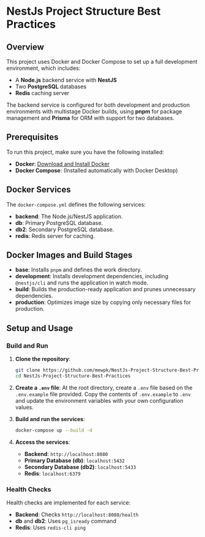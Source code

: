 # NestJs Project Structure Best Practices

## Overview

This project uses Docker and Docker Compose to set up a full development environment, which includes:

- A **Node.js** backend service with **NestJS**
- Two **PostgreSQL** databases
- **Redis** caching server

The backend service is configured for both development and production environments with multistage Docker builds, using **pnpm** for package management and **Prisma** for ORM with support for two databases.

## Prerequisites

To run this project, make sure you have the following installed:

- **Docker**: [Download and Install Docker](https://docs.docker.com/get-docker/)
- **Docker Compose**: (Installed automatically with Docker Desktop)

## Docker Services

The `docker-compose.yml` defines the following services:

- **backend**: The Node.js/NestJS application.
- **db**: Primary PostgreSQL database.
- **db2**: Secondary PostgreSQL database.
- **redis**: Redis server for caching.

## Docker Images and Build Stages

- **base**: Installs `pnpm` and defines the work directory.
- **development**: Installs development dependencies, including `@nestjs/cli` and runs the application in watch mode.
- **build**: Builds the production-ready application and prunes unnecessary dependencies.
- **production**: Optimizes image size by copying only necessary files for production.

## Setup and Usage

### Build and Run

1. **Clone the repository**:

   ```bash
   git clone https://github.com/mewpk/NestJs-Project-Structure-Best-Practices.git
   cd NestJs-Project-Structure-Best-Practices
   ```

2. **Create a `.env` file**: At the root directory, create a `.env` file based on the `.env.example` file provided. Copy the contents of `.env.example` to `.env` and update the environment variables with your own configuration values.

3. **Build and run the services**:

   ```bash
   docker-compose up --build -d
   ```

4. **Access the services**:
   - **Backend**: `http://localhost:8080`
   - **Primary Database (db)**: `localhost:5432`
   - **Secondary Database (db2)**: `localhost:5433`
   - **Redis**: `localhost:6379`

### Health Checks

Health checks are implemented for each service:

- **Backend**: Checks `http://localhost:8080/health`
- **db** and **db2**: Uses `pg_isready` command
- **Redis**: Uses `redis-cli ping`
